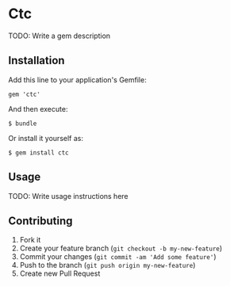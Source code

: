 # Ctc

TODO: Write a gem description

## Installation

Add this line to your application's Gemfile:

    gem 'ctc'

And then execute:

    $ bundle

Or install it yourself as:

    $ gem install ctc

## Usage

TODO: Write usage instructions here

## Contributing

1. Fork it
2. Create your feature branch (`git checkout -b my-new-feature`)
3. Commit your changes (`git commit -am 'Add some feature'`)
4. Push to the branch (`git push origin my-new-feature`)
5. Create new Pull Request
